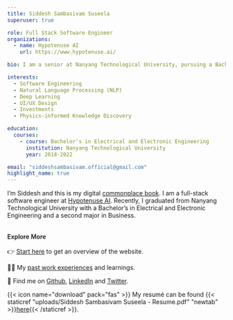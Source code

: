 ```yaml
---
title: Siddesh Sambasivam Suseela
superuser: true

role: Full Stack Software Engineer
organizations:
  - name: Hypotenuse AI
    url: https://www.hypotenuse.ai/

bio: I am a senior at Nanyang Technological University, pursuing a Bachelor's in Electrical and Electronic Engineering.

interests:
  - Software Engineering
  - Natural Language Processing (NLP)
  - Deep Learning
  - UI/UX Design
  - Investments
  - Physics-informed Knowledge Discovery

education:
  courses:
    - course: Bachelor's in Electrical and Electronic Engineering
      institution: Nanyang Technological University
      year: 2018-2022

email: "siddeshsambasivam.official@gmail.com"
highlight_name: true
---
```


<p>I’m Siddesh and this is my digital <a href="https://en.wikipedia.org/wiki/Commonplace_book" target="_blank">commonplace book</a>. I am a full-stack software engineer at <a href="https://www.hypotenuse.ai/" target="_blank">Hypotenuse AI</a>. Recently, I graduated from Nanyang Technological University with a Bachelor’s in Electrical and Electronic Engineering and a second major in Business.</p>

<p style="margin-top:2rem; font-weight:600; margin-bottom:1rem;">Explore More</p>

👉 <u>[Start here](#)</u> to get an overview of the website.

🧑‍💻 My <u>[past work experiences](#)</u> and learnings.

🧵 Find me on <u><a href="https://github.com/siddeshSambasivam" target="_blank">Github</a></u>, <u><a href="https://www.linkedin.com/in/siddeshss/" target="_blank">LinkedIn</a></u> and <u><a href="https://twitter.com/ssiddesh45" target="_blank">Twitter</a></u>.

{{< icon name="download" pack="fas" >}} My resumé can be found {{< staticref "uploads/Siddesh Sambasivam Suseela - Resume.pdf" "newtab" >}}<u>here</u>{{< /staticref >}}.
